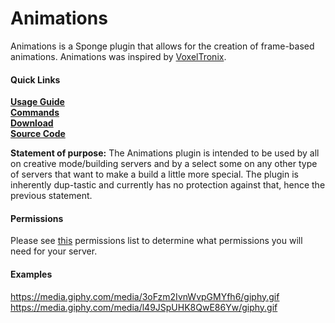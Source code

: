# Animations
Animations is a Sponge plugin that allows for the creation of frame-based animations. Animations was inspired by [VoxelTronix](https://www.youtube.com/watch?annotation_id=annotation_683155&feature=iv&src_vid=UW54ks4ttIo&v=Y06Xgk2YI0I).
#### Quick Links
[**Usage Guide**](https://github.com/TheCahyag/MinecraftAnimation/wiki/Basic-Usage)  
[**Commands**](https://github.com/TheCahyag/MinecraftAnimation/wiki/Command-Descriptions)  
[**Download**](https://github.com/TheCahyag/MinecraftAnimation/releases)  
[**Source Code**](https://github.com/TheCahyag/MinecraftAnimation)

**Statement of purpose:** The Animations plugin is intended to be used by all on creative mode/building servers and by a select some on any other type of servers that want to make a build a little more special. The plugin is inherently dup-tastic and currently has no protection against that, hence the previous statement.
#### Permissions
Please see [this](https://github.com/TheCahyag/MinecraftAnimation/wiki/Permissions) permissions list to determine what permissions you will need for your server.
#### Examples
https://media.giphy.com/media/3oFzm2IvnWvpGMYfh6/giphy.gif 
<br/>
https://media.giphy.com/media/l49JSpUHK8QwE86Yw/giphy.gif